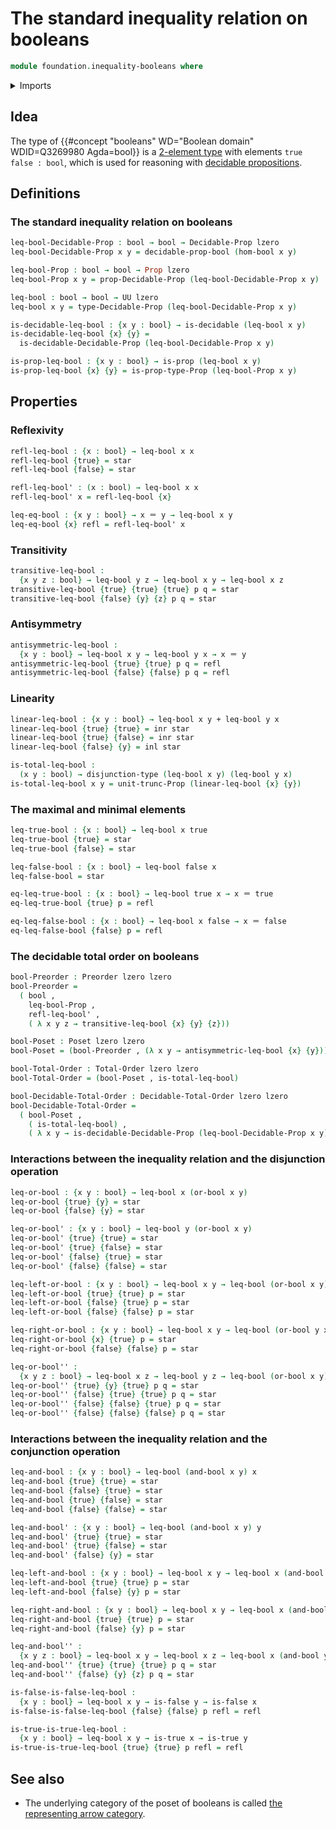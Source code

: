 # The standard inequality relation on booleans

```agda
module foundation.inequality-booleans where
```

<details><summary>Imports</summary>

```agda
open import foundation.apartness-relations
open import foundation.booleans
open import foundation.decidable-equality
open import foundation.decidable-propositions
open import foundation.decidable-types
open import foundation.dependent-pair-types
open import foundation.discrete-types
open import foundation.disjunction
open import foundation.empty-types
open import foundation.involutions
open import foundation.logical-operations-booleans
open import foundation.negated-equality
open import foundation.propositional-truncations
open import foundation.raising-universe-levels
open import foundation.tight-apartness-relations
open import foundation.unit-type
open import foundation.universe-levels

open import foundation-core.constant-maps
open import foundation-core.coproduct-types
open import foundation-core.equivalences
open import foundation-core.function-types
open import foundation-core.homotopies
open import foundation-core.identity-types
open import foundation-core.injective-maps
open import foundation-core.negation
open import foundation-core.propositions
open import foundation-core.sections
open import foundation-core.sets

open import order-theory.decidable-total-orders
open import order-theory.posets
open import order-theory.preorders
open import order-theory.total-orders

open import univalent-combinatorics.finite-types
open import univalent-combinatorics.standard-finite-types
```

</details>

## Idea

The type of {{#concept "booleans" WD="Boolean domain" WDID=Q3269980 Agda=bool}}
is a [2-element type](univalent-combinatorics.2-element-types.md) with elements
`true false : bool`, which is used for reasoning with
[decidable propositions](foundation-core.decidable-propositions.md).

## Definitions

### The standard inequality relation on booleans

```agda
leq-bool-Decidable-Prop : bool → bool → Decidable-Prop lzero
leq-bool-Decidable-Prop x y = decidable-prop-bool (hom-bool x y)

leq-bool-Prop : bool → bool → Prop lzero
leq-bool-Prop x y = prop-Decidable-Prop (leq-bool-Decidable-Prop x y)

leq-bool : bool → bool → UU lzero
leq-bool x y = type-Decidable-Prop (leq-bool-Decidable-Prop x y)

is-decidable-leq-bool : {x y : bool} → is-decidable (leq-bool x y)
is-decidable-leq-bool {x} {y} =
  is-decidable-Decidable-Prop (leq-bool-Decidable-Prop x y)

is-prop-leq-bool : {x y : bool} → is-prop (leq-bool x y)
is-prop-leq-bool {x} {y} = is-prop-type-Prop (leq-bool-Prop x y)
```

## Properties

### Reflexivity

```agda
refl-leq-bool : {x : bool} → leq-bool x x
refl-leq-bool {true} = star
refl-leq-bool {false} = star

refl-leq-bool' : (x : bool) → leq-bool x x
refl-leq-bool' x = refl-leq-bool {x}

leq-eq-bool : {x y : bool} → x ＝ y → leq-bool x y
leq-eq-bool {x} refl = refl-leq-bool' x
```

### Transitivity

```agda
transitive-leq-bool :
  {x y z : bool} → leq-bool y z → leq-bool x y → leq-bool x z
transitive-leq-bool {true} {true} {true} p q = star
transitive-leq-bool {false} {y} {z} p q = star
```

### Antisymmetry

```agda
antisymmetric-leq-bool :
  {x y : bool} → leq-bool x y → leq-bool y x → x ＝ y
antisymmetric-leq-bool {true} {true} p q = refl
antisymmetric-leq-bool {false} {false} p q = refl
```

### Linearity

```agda
linear-leq-bool : {x y : bool} → leq-bool x y + leq-bool y x
linear-leq-bool {true} {true} = inr star
linear-leq-bool {true} {false} = inr star
linear-leq-bool {false} {y} = inl star

is-total-leq-bool :
  (x y : bool) → disjunction-type (leq-bool x y) (leq-bool y x)
is-total-leq-bool x y = unit-trunc-Prop (linear-leq-bool {x} {y})
```

### The maximal and minimal elements

```agda
leq-true-bool : {x : bool} → leq-bool x true
leq-true-bool {true} = star
leq-true-bool {false} = star

leq-false-bool : {x : bool} → leq-bool false x
leq-false-bool = star

eq-leq-true-bool : {x : bool} → leq-bool true x → x ＝ true
eq-leq-true-bool {true} p = refl

eq-leq-false-bool : {x : bool} → leq-bool x false → x ＝ false
eq-leq-false-bool {false} p = refl
```

### The decidable total order on booleans

```agda
bool-Preorder : Preorder lzero lzero
bool-Preorder =
  ( bool ,
    leq-bool-Prop ,
    refl-leq-bool' ,
    ( λ x y z → transitive-leq-bool {x} {y} {z}))

bool-Poset : Poset lzero lzero
bool-Poset = (bool-Preorder , (λ x y → antisymmetric-leq-bool {x} {y}))

bool-Total-Order : Total-Order lzero lzero
bool-Total-Order = (bool-Poset , is-total-leq-bool)

bool-Decidable-Total-Order : Decidable-Total-Order lzero lzero
bool-Decidable-Total-Order =
  ( bool-Poset ,
    ( is-total-leq-bool) ,
    ( λ x y → is-decidable-Decidable-Prop (leq-bool-Decidable-Prop x y)))
```

### Interactions between the inequality relation and the disjunction operation

```agda
leq-or-bool : {x y : bool} → leq-bool x (or-bool x y)
leq-or-bool {true} {y} = star
leq-or-bool {false} {y} = star

leq-or-bool' : {x y : bool} → leq-bool y (or-bool x y)
leq-or-bool' {true} {true} = star
leq-or-bool' {true} {false} = star
leq-or-bool' {false} {true} = star
leq-or-bool' {false} {false} = star

leq-left-or-bool : {x y : bool} → leq-bool x y → leq-bool (or-bool x y) y
leq-left-or-bool {true} {true} p = star
leq-left-or-bool {false} {true} p = star
leq-left-or-bool {false} {false} p = star

leq-right-or-bool : {x y : bool} → leq-bool x y → leq-bool (or-bool y x) y
leq-right-or-bool {x} {true} p = star
leq-right-or-bool {false} {false} p = star

leq-or-bool'' :
  {x y z : bool} → leq-bool x z → leq-bool y z → leq-bool (or-bool x y) z
leq-or-bool'' {true} {y} {true} p q = star
leq-or-bool'' {false} {true} {true} p q = star
leq-or-bool'' {false} {false} {true} p q = star
leq-or-bool'' {false} {false} {false} p q = star
```

### Interactions between the inequality relation and the conjunction operation

```agda
leq-and-bool : {x y : bool} → leq-bool (and-bool x y) x
leq-and-bool {true} {true} = star
leq-and-bool {false} {true} = star
leq-and-bool {true} {false} = star
leq-and-bool {false} {false} = star

leq-and-bool' : {x y : bool} → leq-bool (and-bool x y) y
leq-and-bool' {true} {true} = star
leq-and-bool' {true} {false} = star
leq-and-bool' {false} {y} = star

leq-left-and-bool : {x y : bool} → leq-bool x y → leq-bool x (and-bool x y)
leq-left-and-bool {true} {true} p = star
leq-left-and-bool {false} {y} p = star

leq-right-and-bool : {x y : bool} → leq-bool x y → leq-bool x (and-bool y x)
leq-right-and-bool {true} {true} p = star
leq-right-and-bool {false} {y} p = star

leq-and-bool'' :
  {x y z : bool} → leq-bool x y → leq-bool x z → leq-bool x (and-bool y z)
leq-and-bool'' {true} {true} {true} p q = star
leq-and-bool'' {false} {y} {z} p q = star
```

```agda
is-false-is-false-leq-bool :
  {x y : bool} → leq-bool x y → is-false y → is-false x
is-false-is-false-leq-bool {false} {false} p refl = refl

is-true-is-true-leq-bool :
  {x y : bool} → leq-bool x y → is-true x → is-true y
is-true-is-true-leq-bool {true} {true} p refl = refl
```

## See also

- The underlying category of the poset of booleans is called
  [the representing arrow category](category-theory.representing-arrow-category.md).
